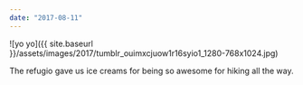 ```yaml
---
date: "2017-08-11"
---
```


![yo yo]({{ site.baseurl }}/assets/images/2017/tumblr_ouimxcjuow1r16syio1_1280-768x1024.jpg)

The refugio gave us ice creams for being so awesome for hiking all the way.
